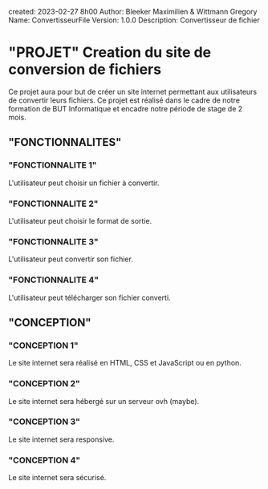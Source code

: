 created: 2023-02-27 8h00
Author: Bleeker Maximilien & Wittmann Gregory
Name: ConvertisseurFile
Version: 1.0.0
Description: Convertisseur de fichier

# "PROJET" Creation du site de conversion de fichiers
 Ce projet aura pour but de créer un site internet permettant aux utilisateurs de convertir leurs fichiers. Ce projet est réalisé dans le cadre de notre formation de BUT Informatique et encadre notre période de stage de 2 mois.


## "FONCTIONNALITES"

### "FONCTIONNALITE 1" 
L'utilisateur peut choisir un fichier à convertir.

### "FONCTIONNALITE 2"
L'utilisateur peut choisir le format de sortie.

### "FONCTIONNALITE 3"
L'utilisateur peut convertir son fichier.

### "FONCTIONNALITE 4"

L'utilisateur peut télécharger son fichier converti.

## "CONCEPTION"

### "CONCEPTION 1"
Le site internet sera réalisé en HTML, CSS et JavaScript ou en python.

### "CONCEPTION 2"
Le site internet sera hébergé sur un serveur ovh (maybe).

### "CONCEPTION 3"
Le site internet sera responsive.

### "CONCEPTION 4"
Le site internet sera sécurisé.
